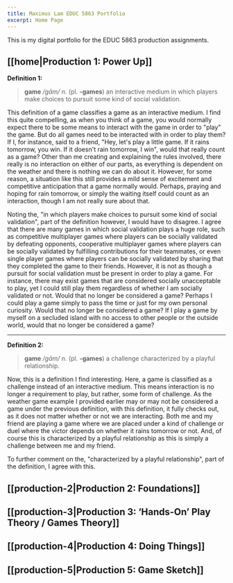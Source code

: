 ```yaml
---
title: Maximus Lam EDUC 5863 Portfolio
excerpt: Home Page
---
```

This is my digital portfolio for the EDUC 5863 production assignments.
## [[home|Production 1: Power Up]]

**Definition 1:**
> **game** */gām/ n.* (pl. **-games**) an interactive medium in which players make choices to pursuit some kind of social validation.

This definition of a game classifies a game as an interactive medium. I find this quite compelling, as when you think of a game, you would normally expect there to be some means to interact with the game in order to "play" the game. But do all games need to be interacted with in order to play them? If I, for instance, said to a friend, "Hey, let's play a little game. If it rains tomorrow, you win. If it doesn't rain tomorrow, I win", would that really count as a game? Other than me creating and explaining the rules involved, there really is no interaction on either of our parts, as everything is dependent on the weather and there is nothing we can do about it. However, for some reason, a situation like this still provides a mild sense of excitement and competitive anticipation that a game normally would. Perhaps, praying and hoping for rain tomorrow, or simply the waiting itself could count as an interaction, though I am not really sure about that.

Noting the, "in which players make choices to pursuit some kind of social validation", part of the definition however, I would have to disagree. I agree that there are many games in which social validation plays a huge role, such as competitive multiplayer games where players can be socially validated by defeating opponents, cooperative multiplayer games where players can be socially validated by fulfilling contributions for their teammates, or even single player games where players can be socially validated by sharing that they completed the game to their friends. However, it is not as though a pursuit for social validation must be present in order to play a game. For instance, there may exist games that are considered socially unacceptable to play, yet I could still play them regardless of whether I am socially validated or not. Would that no longer be considered a game? Perhaps I could play a game simply to pass the time or just for my own personal curiosity. Would that no longer be considered a game? If I play a game by myself on a secluded island with no access to other people or the outside world, would that no longer be considered a game?

---
****Definition 2:****
> **game** */gām/ n.* (pl. **-games**) a challenge characterized by a playful relationship.

Now, this is a definition I find interesting. Here, a game is classified as a challenge instead of an interactive medium. This means interaction is no longer a requirement to play, but rather, some form of challenge. As the weather game example I provided earlier may or may not be considered a game under the previous definition, with this definition, it fully checks out, as it does not matter whether or not we are interacting. Both me and my friend are playing a game where we are placed under a kind of challenge or duel where the victor depends on whether it rains tomorrow or not. And, of course this is characterized by a playful relationship as this is simply a challenge between me and my friend.

To further comment on the, "characterized by a playful relationship", part of the definition, I agree with this.

## [[production-2|Production 2: Foundations]]

## [[production-3|Production 3: ‘Hands-On’ Play Theory / Games Theory]]

## [[production-4|Production 4: Doing Things]]

## [[production-5|Production 5: Game Sketch]]